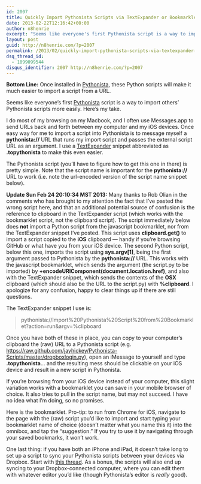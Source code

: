 ```yaml
---
id: 2007
title: Quickly Import Pythonista Scripts via TextExpander or Bookmarklet
date: 2013-02-22T12:16:42+00:00
author: n8henrie
excerpt: "Seems like everyone's first Pythonista script is a way to import others' Pythonista scripts more easily. Here's my take."
layout: post
guid: http://n8henrie.com/?p=2007
permalink: /2013/02/quickly-import-pythonista-scripts-via-textexpander-or-bookmarklet/
dsq_thread_id:
  - 1099099544
disqus_identifier: 2007 http://n8henrie.com/?p=2007
---
```

**Bottom Line:** Once installed in <a target="_blank" href="https://itunes.apple.com/us/app/pythonista/id528579881?mt=8&at=10l5H6" title="Official Pythonista Website">Pythonista</a>, these Python scripts will make it much easier to import a script from a URL.

<!--more-->

Seems like everyone’s first <a target="_blank" href="https://itunes.apple.com/us/app/pythonista/id528579881?mt=8&at=10l5H6" title="Pythonista in iTunes">Pythonista</a> script is a way to import others’ Pythonista scripts more easily. Here’s my take.

I do most of my browsing on my Macbook, and I often use Messages.app to send URLs back and forth between my computer and my iOS devices. Once easy way for me to import a script into Pythonista is to message myself a **pythonista://** URL that runs my import script and passes the external script URL as an argument. I use a <a target="_blank" href="https://itunes.apple.com/us/app/textexpander-for-mac/id405274824?mt=12&at=10l5H6">TextExpander</a> snippet abbreviated as **.topythonista** to make this even easier.

The Pythonista script (you’ll have to figure how to get this one in there) is pretty simple. Note that the script name is important for the **pythonista://** URL to work (i.e. note the url-encoded version of the script name snippet below).

**Update Sun Feb 24 20:10:34 MST 2013:** Many thanks to Rob Olian in the comments who has brought to my attention the fact that I’ve pasted the wrong script here, and that an additional potential source of confusion is the reference to clipboard in the TextExpander script (which works with the bookmarklet script, not the clipboard script). The script immediately below does **not** import a Python script from the javascript bookmarklet, nor from the TextExpander snippet I’ve posted. This script uses **clipboard.get()** to import a script copied to the **iOS** clipboard — handy if you’re browsing GitHub or what have you from your iOS device. The second Python script, below this one, imports the script using **sys.argv[1]**, being the first argument passed to Pythonista by the **pythonista://** URL. This works with the javascript bookmarklet, which sends the argument (the script.py to be imported) by **+encodeURIComponent(document.location.href)**, and also with the TextExpander snippet, which sends the contents of the **OSX** clipboard (which should also be the URL to the script.py) with **%clipboard**. I apologize for any confusion, happy to clear things up if there are still questions. </update>





The TextExpander snippet I use is:

> pythonista://Import%20Pythonista%20Script%20from%20Bookmarklet?action=run&argv=%clipboard

Once you have both of these in place, you can copy to your computer’s clipboard the (raw) URL to a Pythonista script (e.g. <a target="_blank" href="https://raw.github.com/jayhickey/Pythonista-Scripts/master/dropboxlogin.py">https://raw.github.com/jayhickey/Pythonista-Scripts/master/dropboxlogin.py</a>), open an iMessage to yourself and type **.topythonista**… and the resulting mess should be clickable on your iOS device and result in a new script in Pythonista.

If you’re browsing from your iOS device instead of your computer, this slight variation works with a bookmarklet you can save in your mobile browser of choice. It also tries to pull in the script name, but may not succeed. I have no idea what I’m doing, so no promises.



Here is the bookmarklet. Pro-tip: to run from Chrome for iOS, navigate to the page with the (raw) script you’d like to import and start typing your bookmarklet name of choice (doesn’t matter what you name this it) into the omnibox, and tap the “suggestion.” If you try to use it by navigating through your saved bookmarks, it won’t work.



One last thing: if you have both an iPhone and iPad, it doesn’t take long to set up a script to sync your Pythonista scripts between your devices via Dropbox. Start with <a target="_blank" href="http://omz-software.com/pythonista/forums/discussion/10/using-the-dropbox-module/p1">this thread</a>. As a bonus, the scripts will also end up syncing to your Dropbox-connected computer, where you can edit them with whatever editor you’d like (though Pythonista’s editor is _really_ good).